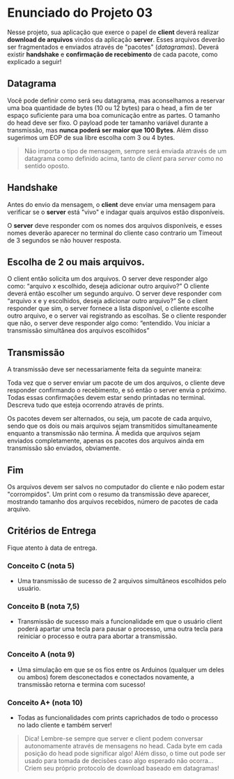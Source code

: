 # Enunciado do Projeto 03

Nesse projeto, sua aplicação que exerce o papel de **client** deverá realizar **download de arquivos** vindos da
aplicação **server**. Esses arquivos deverão ser fragmentados e enviados através de "pacotes" (*datagramas*). Deverá
existir **handshake** e **confirmação de recebimento** de cada pacote, como explicado a seguir!

## Datagrama

Você pode definir como será seu datagrama, mas aconselhamos a reservar uma boa quantidade de bytes (10 ou 12 bytes) para o head, a fim de ter espaço suficiente para uma boa comunicação entre as partes. O tamanho do head deve ser fixo. O payload pode ter tamanho variável durante a transmissão, mas **nunca poderá ser maior que 100 Bytes**. Além disso sugerimos um EOP de sua libre escolha com 3 ou 4 bytes.

> Não importa o tipo de mensagem, sempre será enviada através de um datagrama como definido acima, tanto de *client* para *server* como no sentido oposto.

## Handshake

Antes do envio da mensagem, o **client** deve enviar uma mensagem para verificar se o **server** está "vivo" e indagar quais arquivos estão disponíveis.

O **server** deve responder com os nomes dos arquivos disponíveis, e esses nomes deverão aparecer no terminal do cliente caso contrario um Timeout de 3 segundos se não houver resposta.




## Escolha de 2 ou mais arquivos.

O client então solicita um dos arquivos. O server deve responder algo como: “arquivo x escolhido, deseja adicionar outro arquivo?”
O cliente deverá então escolher um segundo arquivo.
O server deve responder com “arquivo x e y escolhidos, deseja adicionar outro arquivo?”
Se o client responder que sim, o server fornece a lista disponível, o cliente escolhe outro arquivo, e o server vai
registrando as escolhas. Se o cliente responder que não, o server deve responder algo como: “entendido. Vou iniciar
a transmissão simultânea dos arquivos escolhidos”

## Transmissão

A transmissão deve ser necessariamente feita da seguinte maneira:

Toda vez que o server enviar um pacote de um dos arquivos, o cliente deve responder confirmando o recebimento, e só então o server envia o próximo. Todas essas confirmações devem estar sendo printadas no terminal. Descreva tudo que esteja ocorrendo através de prints.

Os pacotes devem ser alternados, ou seja, um pacote de cada arquivo, sendo que os dois ou mais arquivos sejam transmitidos simultaneamente enquanto a transmissão não termina. À medida que arquivos sejam enviados completamente, apenas os pacotes dos arquivos ainda em transmissão são enviados, obviamente.

## Fim

Os arquivos devem ser salvos no computador do cliente e não podem estar "corrompidos".
Um print com o resumo da transmissão deve aparecer, mostrando tamanho dos arquivos recebidos, número de pacotes de cada arquivo.


## Critérios de Entrega

Fique atento à data de entrega.

### Conceito C (nota 5)
- Uma transmissão de sucesso de 2 arquivos simultâneos escolhidos pelo usuário.

### Conceito B (nota 7,5)
- Transmissão de sucesso mais a funcionalidade em que o usuário client poderá apartar uma tecla para pausar
o processo, uma outra tecla para reiniciar o processo e outra para abortar a transmissão.

### Conceito A (nota 9)
- Uma simulação em que se os fios entre os Arduinos (qualquer um deles ou ambos) forem desconectados e conectados novamente, a transmissão retorna e termina com sucesso!

### Conceito A+ (nota 10)
- Todas as funcionalidades com prints caprichados de todo o processo no lado cliente e também server!


> Dica! Lembre-se sempre que server e client podem conversar autonomamente através de mensagens no head. Cada byte em cada posição do head pode significar algo! Além disso, o time out pode ser usado para tomada de decisões caso algo esperado não ocorra... Criem seu próprio protocolo de download baseado em datagramas!